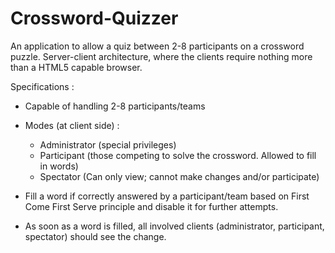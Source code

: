 Crossword-Quizzer
=================

An application to allow a quiz between 2-8 participants on a crossword puzzle. Server-client architecture, where the clients require nothing more than a HTML5 capable browser. 

Specifications :

* Capable of handling 2-8 participants/teams
* Modes (at client side) :
  - Administrator (special privileges)
  - Participant (those competing to solve the crossword. Allowed to fill in words)
  - Spectator (Can only view; cannot make changes and/or participate)

* Fill a word if correctly answered by a participant/team based on First Come First Serve principle and disable it for further attempts.
* As soon as a word is filled, all involved clients (administrator, participant, spectator) should see the change.
